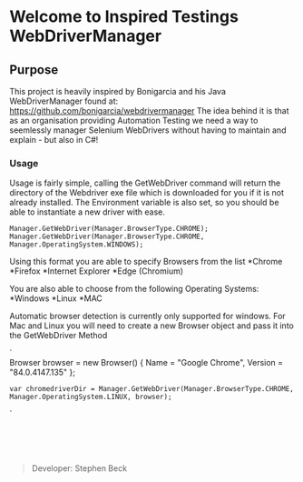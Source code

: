 # Welcome to Inspired Testings WebDriverManager

## Purpose
This project is heavily inspired by Bonigarcia and his Java WebDriverManager found at: https://github.com/bonigarcia/webdrivermanager
The idea behind it is that as an organisation providing Automation Testing we need a way to seemlessly manager Selenium WebDrivers without having to maintain and explain - but also in C#!

### Usage

Usage is fairly simple, calling the GetWebDriver command will return the directory of the Webdriver exe file which is downloaded for you if it is not already installed.
The Environment variable is also set, so you should be able to instantiate a new driver with ease.

`Manager.GetWebDriver(Manager.BrowserType.CHROME);`
`Manager.GetWebDriver(Manager.BrowserType.CHROME, Manager.OperatingSystem.WINDOWS);`

Using this format you are able to specify Browsers from the list
*Chrome
*Firefox
*Internet Explorer
*Edge (Chromium)

You are also able to choose from the following Operating Systems:
*Windows
*Linux
*MAC

Automatic browser detection is currently only supported for windows.
For Mac and Linux you will need to create a new Browser object and pass it into the GetWebDriver Method

`   
    Browser browser = new Browser() 
    {
        Name = "Google Chrome",
        Version = "84.0.4147.135"
    };

    var chromedriverDir = Manager.GetWebDriver(Manager.BrowserType.CHROME, Manager.OperatingSystem.LINUX, browser);
`


<br/><br/><br/>
> Developer: Stephen Beck

